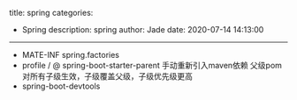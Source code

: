 title: spring
categories:
  - Spring
description: spring
author: Jade
date: 2020-07-14 14:13:00
---

- MATE-INF
	spring.factories
- profile / @  spring-boot-starter-parent
	手动重新引入maven依赖
	父级pom对所有子级生效，子级覆盖父级，子级优先级更高
- spring-boot-devtools

